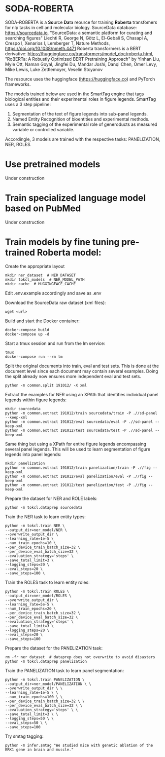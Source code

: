 
SODA-ROBERTA
============

SODA-ROBERTA is a **So**urce **Da**ta reource for training __Roberta__ transfomers for nlp tasks in cell and molecular biology.
SourceData database: https://sourcedata.io, "SourceData: a semantic platform for curating and searching figures"
Liechti R, George N, Götz L, El-Gebali S, Chasapi A, Crespo I, Xenarios I, Lemberger T, Nature Methods, https://doi.org/10.1038/nmeth.4471
Roberta transformers is a BERT derivative: https://huggingface.co/transformers/model_doc/roberta.html, "RoBERTa: A Robustly Optimized BERT Pretraining Approach" by Yinhan Liu, Myle Ott, Naman Goyal, Jingfei Du, Mandar Joshi, Danqi Chen, Omer Levy, Mike Lewis, Luke Zettlemoyer, Veselin Stoyanov

The resource uses the huggingface (https://huggingface.co) and PyTorch frameworks.

The models trained below are used in the SmartTag engine that tags biological entities and their experimental roles in figure legends. SmartTag uses a 3 step pipeline: 

1. Segmentation of the text of figure legends into sub-panel legends.
2. Named Entity Recognition of bioentities and experimental methods.
3. Semantic tagging of the experimental role of generoducts as measured variable or controlled variable.

Accordingle, 3 models are trained with the respective tasks: PANELIZATION, NER, ROLES. 

# Use pretrained models

Under construction

# Train specialized language model based on PubMed

Under construction

# Train models by fine tuning pre-trained Roberta model:

Create the appropriate layout

```
mkdir ner_dataset  # NER_DATASET
mkdir tokcl_models  # NER_MODEL_PATH
mkdir cache  # HUGGINGFACE_CACHE
```

Edit .env.example accordingly and save as .env

Download the SourceData raw dataset (xml files):

```
wget <url>
```

Build and start the Docker container:

```
docker-compose build
docker-compose up -d
```
Start a tmux session and run  from the lm service:

```
tmux
docker-compose run --rm lm 
```

Split the original documents into train, eval and test sets. This is done at the document level since each document may contain several examples. Doing the split already now ensures more independent eval and test sets.

```
python -m common.split 191012/ -X xml
```

Extract the examples for NER using an XPAth that identifies individual panel legends within figure legends:

```
mkdir sourcedata
python -m common.extract 191012/train sourcedata/train -P .//sd-panel --keep-xml
python -m common.extract 191012/eval sourcedata/eval -P .//sd-panel --keep-xml
python -m common.extract 191012/test sourcedata/test -P .//sd-panel --keep-xml
```

Same thing but using a XPath for entire figure legends encompassing several panel legends. This will be used to learn segmentation of figure legends into panel legends:

```
mkdir panelization
python -m common.extract 191012/train panelization/train -P .//fig --keep-xml
python -m common.extract 191012/eval panelization/eval -P .//fig --keep-xml
python -m common.extract 191012/test panelization/test -P .//fig --keep-xml
```

Prepare the dataset for NER and ROLE labels:

```
python -m tokcl.dataprep sourcedata
```

Train the NER task to learn entity types:

```
python -m tokcl.train NER \
--output_dir=ner_model/NER \
--overwrite_output_dir \
--learning_rate=1e-5 \
--num_train_epochs=10 \
--per_device_train_batch_size=32 \
--per_device_eval_batch_size=32 \
--evaluation_strategy='steps' \
--save_total_limit=3 \
--logging_steps=20 \
--eval_steps=20 \
--save_steps=100 \
```


Train the ROLES task to learn entity roles:

```
python -m tokcl.train ROLES \
--output_dir=ner_model/ROLES \
--overwrite_output_dir \
--learning_rate=5e-5 \
--num_train_epochs=20 \
--per_device_train_batch_size=32 \
--per_device_eval_batch_size=32 \
--evaluation_strategy='steps' \
--save_total_limit=3 \
--logging_steps=20 \
--eval_steps=20 \
--save_steps=100
```

Prepare the dataset for the PANELIZATION task:

```
rm -fr ner_dataset  # dataprep does not overwrite to avoid disasters
python -m tokcl.dataprep panelization
```

Train the PANELIZATION task to learn panel segmentation:

```
python -m tokcl.train PANELIZATION \
--output_dir=ner_model/PANELIZATION \ \
--overwrite_output_dir \ \
--learning_rate=1e-5 \ \
--num_train_epochs=100 \ \
--per_device_train_batch_size=32 \ \
--per_device_eval_batch_size=32 \ \
--evaluation_strategy='steps' \ \
--save_total_limit=3 \ \
--logging_steps=50 \ \
--eval_steps=50 \ \
--save_steps=100
```

Try smtag tagging:

```
python -m infer.smtag "We studied mice with genetic ablation of the ERK1 gene in brain and muscle."
```



